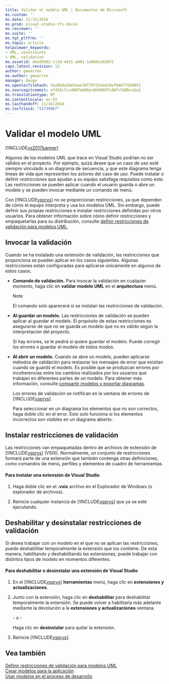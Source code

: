 ```yaml
---
title: Validar el modelo UML | Documentos de Microsoft
ms.custom: ''
ms.date: 11/15/2016
ms.prod: visual-studio-tfs-dev14
ms.reviewer: ''
ms.suite: ''
ms.tgt_pltfrm: ''
ms.topic: article
helpviewer_keywords:
- UML, constraints
- UML, validation
ms.assetid: deed5092-c11d-4431-a801-1e866a103075
caps.latest.revision: 12
author: gewarren
ms.author: gewarren
manager: douge
ms.openlocfilehash: fea958a20e5eee78f79f324ad19ef646f7920951
ms.sourcegitcommit: af428c7ccd007e668ec0dd8697c88fc5d8bca1e2
ms.translationtype: MT
ms.contentlocale: es-ES
ms.lasthandoff: 11/16/2018
ms.locfileid: "51739967"
---
```

# <a name="validate-your-uml-model"></a>Validar el modelo UML
[!INCLUDE[vs2017banner](../includes/vs2017banner.md)]

Algunos de los modelos UML que trace en Visual Studio podrían no ser válidos en el proyecto. Por ejemplo, quizá desee que un caso de uso esté siempre vinculado a un diagrama de secuencia, y que este diagrama tenga líneas de vida que representen los actores del caso de uso. Puede instalar o definir *restricciones* que ayudan a su equipo satisfaga requisitos como este. Las restricciones se pueden aplicar cuando el usuario guarda o abre un modelo y se pueden invocar mediante un comando de menú.  
  
 Con [!INCLUDE[vsprvs](../includes/vsprvs-md.md)] no se proporcionan restricciones, ya que dependen de cómo el equipo interpreta y usa los modelos UML. Sin embargo, puede definir sus propias restricciones e instalar restricciones definidas por otros usuarios. Para obtener información sobre cómo definir restricciones y empaquetarlas para su distribución, consulte [definir restricciones de validación para modelos UML](../modeling/define-validation-constraints-for-uml-models.md).  
  
## <a name="invoking-validation"></a>Invocar la validación  
 Cuando se ha instalado una extensión de validación, las restricciones que proporciona se pueden aplicar en los casos siguientes. Algunas restricciones están configuradas para aplicarse únicamente en algunos de estos casos.  
  
- **Comando de validación.** Para invocar la validación en cualquier momento, haga clic en **validar modelo UML** en el **arquitectura** menú.  
  
  > [!NOTE]
  >  El comando solo aparecerá si se instalan las restricciones de validación.  
  
- **Al guardar un modelo.** Las restricciones de validación se pueden aplicar al guardar el modelo. El propósito de estas restricciones es asegurarse de que no se guarda un modelo que no es válido según la interpretación del proyecto.  
  
   Si hay errores, se le pedirá si quiere guardar el modelo. Puede corregir los errores o guardar el modelo de todos modos.  
  
- **Al abrir un modelo.** Cuando se abre un modelo, pueden aplicarse métodos de validación para restaurar los mensajes de error que existían cuando se guardó el modelo. Es posible que se produzcan errores por incoherencias entre los cambios realizados por los usuarios que trabajan en diferentes partes de un modelo. Para obtener más información, consulte [compartir modelos y exportar diagramas](../modeling/share-models-and-exporting-diagrams.md).  
  
  Los errores de validación se notifican en la ventana de errores de [!INCLUDE[vsprvs](../includes/vsprvs-md.md)].  
  
  Para seleccionar en un diagrama los elementos que no son correctos, haga doble clic en el error. Esto solo funciona si los elementos incorrectos son visibles en un diagrama abierto.  
  
## <a name="installing-validation-constraints"></a>Instalar restricciones de validación  
 Las restricciones van empaquetadas dentro de archivos de extensión de [!INCLUDE[vsprvs](../includes/vsprvs-md.md)] (VSIX). Normalmente, un conjunto de restricciones formará parte de una extensión que también contenga otras definiciones, como comandos de menú, perfiles y elementos de cuadro de herramientas.  
  
#### <a name="to-install-a-visual-studio-extension"></a>Para instalar una extensión de Visual Studio  
  
1.  Haga doble clic en el **.vsix** archivo en el Explorador de Windows (o explorador de archivos).  
  
2.  Reinicie cualquier instancia de [!INCLUDE[vsprvs](../includes/vsprvs-md.md)] que ya se esté ejecutando.  
  
## <a name="disabling-and-uninstalling-validation-constraints"></a>Deshabilitar y desinstalar restricciones de validación  
 Si desea trabajar con un modelo en el que no se aplican las restricciones, puede deshabilitar temporalmente la extensión que los contiene. De esta manera, habilitando y deshabilitando las extensiones, puede trabajar con distintos tipos de modelo en momentos diferentes.  
  
#### <a name="to-disable-or-uninstall-a-visual-studio-extension"></a>Para deshabilitar o desinstalar una extensión de Visual Studio  
  
1.  En el [!INCLUDE[vsprvs](../includes/vsprvs-md.md)] **herramientas** menú, haga clic en **extensiones y actualizaciones**.  
  
2.  Junto con la extensión, haga clic en **deshabilitar** para deshabilitar temporalmente la extensión. Se puede volver a habilitarla más adelante mediante la devolución a la **extensiones y actualizaciones** ventana.  
  
     \- o -  
  
     Haga clic en **desinstalar** para quitar la extensión.  
  
3.  Reinicie [!INCLUDE[vsprvs](../includes/vsprvs-md.md)].  
  
## <a name="see-also"></a>Vea también  
 [Definir restricciones de validación para modelos UML](../modeling/define-validation-constraints-for-uml-models.md)   
 [Crear modelos para la aplicación](../modeling/create-models-for-your-app.md)   
 [Usar modelos en el proceso de desarrollo](../modeling/use-models-in-your-development-process.md)



